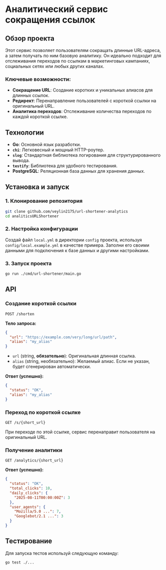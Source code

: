 # Аналитический сервис сокращения ссылок

## Обзор проекта

Этот сервис позволяет пользователям сокращать длинные URL-адреса, а затем получать по ним базовую аналитику. Он идеально подходит для отслеживания переходов по ссылкам в маркетинговых кампаниях, социальных сетях или любых других каналах.

### Ключевые возможности:

  * **Сокращение URL**: Создание коротких и уникальных алиасов для длинных ссылок.
  * **Редирект**: Перенаправление пользователей с короткой ссылки на оригинальный URL.
  * **Аналитика переходов**: Отслеживание количества переходов по каждой короткой ссылке.

## Технологии

  * **Go**: Основной язык разработки.
  * **`chi`**: Легковесный и мощный HTTP-роутер.
  * **`slog`**: Стандартная библиотека логирования для структурированного вывода.
  * **`testify`**: Библиотека для удобного тестирования.
  * **PostgreSQL**: Реляционная база данных для хранения данных.

## Установка и запуск

### 1\. Клонирование репозитория

```bash
git clone github.com/veylin2175/url-shortener-analytics
cd analiticsURLShortener
```

### 2\. Настройка конфигурации

Создай файл `local.yml` в директории `config` проекта, используя `config/local.example.yml` в качестве примера. Заполни его своими данными для подключения к базе данных и другими настройками.



### 3\. Запуск проекта

```bash
go run ./cmd/url-shortener/main.go
```

## API

### Создание короткой ссылки

`POST /shorten`

**Тело запроса:**

```json
{
  "url": "https://example.com/very/long/url/path",
  "alias": "my_alias"
}
```

  * `url` (string, **обязательно**): Оригинальная длинная ссылка.
  * `alias` (string, необязательно): Желаемый алиас. Если не указан, будет сгенерирован автоматически.

**Ответ (успешно):**

```json
{
  "status": "OK",
  "alias": "my_alias"
}
```

### Переход по короткой ссылке

`GET /s/{short_url}`

При переходе по этой ссылке, сервис перенаправит пользователя на оригинальный URL.

### Получение аналитики

`GET /analytics/{short_url}`

**Ответ (успешно):**

```json
{
  "status": "OK",
  "total_clicks": 10,
  "daily_clicks": {
    "2025-08-11T00:00:00Z": 3
  },
  "user_agents": {
    "Mozilla/5.0 ...": 7,
    "Googlebot/2.1 ...": 3
  }
}
```

## Тестирование

Для запуска тестов используй следующую команду:

```bash
go test ./...
```
